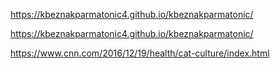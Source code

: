 https://kbeznakparmatonic4.github.io/kbeznakparmatonic/

https://kbeznakparmatonic4.github.io/kbeznakparmatonic/

https://www.cnn.com/2016/12/19/health/cat-culture/index.html
